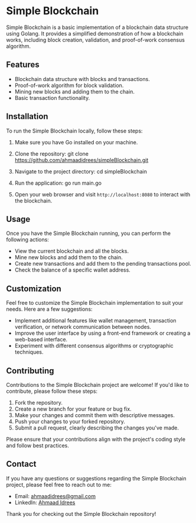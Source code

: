 # Simple Blockchain

Simple Blockchain is a basic implementation of a blockchain data structure using Golang. It provides a simplified demonstration of how a blockchain works, including block creation, validation, and proof-of-work consensus algorithm.

## Features

- Blockchain data structure with blocks and transactions.
- Proof-of-work algorithm for block validation.
- Mining new blocks and adding them to the chain.
- Basic transaction functionality.

## Installation

To run the Simple Blockchain locally, follow these steps:

1. Make sure you have Go installed on your machine.

2. Clone the repository: git clone https://github.com/ahmaadidrees/simpleBlockchain.git

3. Navigate to the project directory: cd simpleBlockchain

4. Run the application: go run main.go

5. Open your web browser and visit `http://localhost:8080` to interact with the blockchain.

## Usage

Once you have the Simple Blockchain running, you can perform the following actions:

- View the current blockchain and all the blocks.
- Mine new blocks and add them to the chain.
- Create new transactions and add them to the pending transactions pool.
- Check the balance of a specific wallet address.

## Customization

Feel free to customize the Simple Blockchain implementation to suit your needs. Here are a few suggestions:

- Implement additional features like wallet management, transaction verification, or network communication between nodes.
- Improve the user interface by using a front-end framework or creating a web-based interface.
- Experiment with different consensus algorithms or cryptographic techniques.

## Contributing

Contributions to the Simple Blockchain project are welcome! If you'd like to contribute, please follow these steps:

1. Fork the repository.
2. Create a new branch for your feature or bug fix.
3. Make your changes and commit them with descriptive messages.
4. Push your changes to your forked repository.
5. Submit a pull request, clearly describing the changes you've made.

Please ensure that your contributions align with the project's coding style and follow best practices.


## Contact

If you have any questions or suggestions regarding the Simple Blockchain project, please feel free to reach out to me:

- Email: [ahmaadidrees@gmail.com](mailto:ahmaadidrees@gmail.com)
- LinkedIn: [Ahmaad Idrees](https://linkedin.com/in/ahmaad-idrees)

Thank you for checking out the Simple Blockchain repository!







